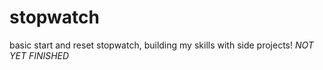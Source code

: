 # stopwatch 
basic start and reset stopwatch, building my skills with side projects! *NOT YET FINISHED*
